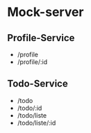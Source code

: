 # Mock-server

## Profile-Service
* /profile
* /profile/:id

## Todo-Service
* /todo
* /todo/:id
* /todo/liste
* /todo/liste/:id